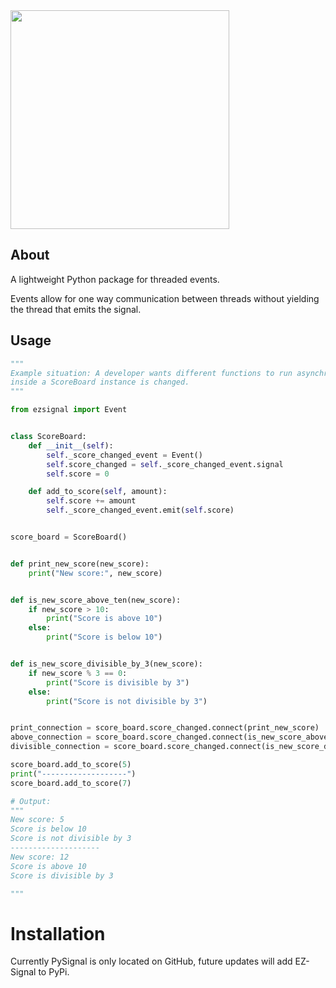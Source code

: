<img src="https://github.com/user-attachments/assets/0bb35e4f-d926-4cee-96dc-1f0870ea165c" width="350" />


## About
A lightweight Python package for threaded events.

Events allow for one way communication between threads without yielding the thread that emits the signal.
## Usage
```python
"""
Example situation: A developer wants different functions to run asynchronously when a score value 
inside a ScoreBoard instance is changed.
"""

from ezsignal import Event


class ScoreBoard:
    def __init__(self):
        self._score_changed_event = Event()
        self.score_changed = self._score_changed_event.signal
        self.score = 0

    def add_to_score(self, amount):
        self.score += amount
        self._score_changed_event.emit(self.score)


score_board = ScoreBoard()


def print_new_score(new_score):
    print("New score:", new_score)


def is_new_score_above_ten(new_score):
    if new_score > 10:
        print("Score is above 10")
    else:
        print("Score is below 10")


def is_new_score_divisible_by_3(new_score):
    if new_score % 3 == 0:
        print("Score is divisible by 3")
    else:
        print("Score is not divisible by 3")


print_connection = score_board.score_changed.connect(print_new_score)
above_connection = score_board.score_changed.connect(is_new_score_above_ten)
divisible_connection = score_board.score_changed.connect(is_new_score_divisible_by_3)

score_board.add_to_score(5)
print("-------------------")
score_board.add_to_score(7)

# Output:
""" 
New score: 5
Score is below 10
Score is not divisible by 3
--------------------
New score: 12
Score is above 10
Score is divisible by 3

"""

```

# Installation
Currently PySignal is only located on GitHub, future updates will add EZ-Signal to PyPi.
